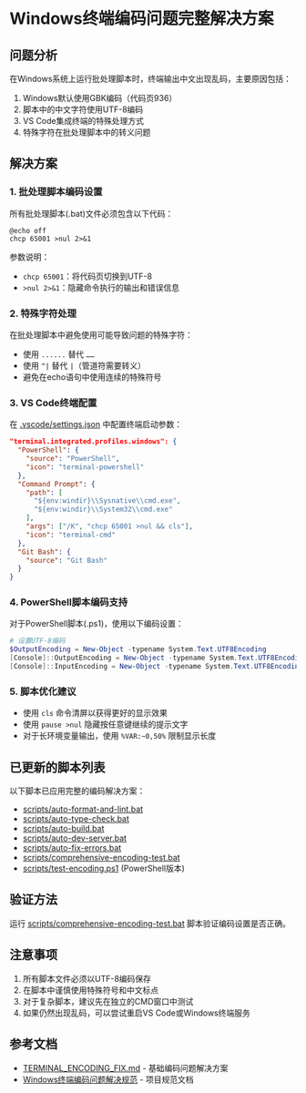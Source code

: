 # Windows终端编码问题完整解决方案

## 问题分析

在Windows系统上运行批处理脚本时，终端输出中文出现乱码，主要原因包括：
1. Windows默认使用GBK编码（代码页936）
2. 脚本中的中文字符使用UTF-8编码
3. VS Code集成终端的特殊处理方式
4. 特殊字符在批处理脚本中的转义问题

## 解决方案

### 1. 批处理脚本编码设置

所有批处理脚本(.bat)文件必须包含以下代码：
```batch
@echo off
chcp 65001 >nul 2>&1
```

参数说明：
- `chcp 65001`：将代码页切换到UTF-8
- `>nul 2>&1`：隐藏命令执行的输出和错误信息

### 2. 特殊字符处理

在批处理脚本中避免使用可能导致问题的特殊字符：
- 使用 `......` 替代 `……`
- 使用 `^|` 替代 `|`（管道符需要转义）
- 避免在echo语句中使用连续的特殊符号

### 3. VS Code终端配置

在 [.vscode/settings.json](file:///e:/YSY/UG/.vscode/settings.json) 中配置终端启动参数：
```json
"terminal.integrated.profiles.windows": {
  "PowerShell": {
    "source": "PowerShell",
    "icon": "terminal-powershell"
  },
  "Command Prompt": {
    "path": [
      "${env:windir}\\Sysnative\\cmd.exe",
      "${env:windir}\\System32\\cmd.exe"
    ],
    "args": ["/K", "chcp 65001 >nul && cls"],
    "icon": "terminal-cmd"
  },
  "Git Bash": {
    "source": "Git Bash"
  }
}
```

### 4. PowerShell脚本编码支持

对于PowerShell脚本(.ps1)，使用以下编码设置：
```powershell
# 设置UTF-8编码
$OutputEncoding = New-Object -typename System.Text.UTF8Encoding
[Console]::OutputEncoding = New-Object -typename System.Text.UTF8Encoding
[Console]::InputEncoding = New-Object -typename System.Text.UTF8Encoding
```

### 5. 脚本优化建议

- 使用 `cls` 命令清屏以获得更好的显示效果
- 使用 `pause >nul` 隐藏按任意键继续的提示文字
- 对于长环境变量输出，使用 `%VAR:~0,50%` 限制显示长度

## 已更新的脚本列表

以下脚本已应用完整的编码解决方案：
- [scripts/auto-format-and-lint.bat](file:///e:/YSY/UG/scripts/auto-format-and-lint.bat)
- [scripts/auto-type-check.bat](file:///e:/YSY/UG/scripts/auto-type-check.bat)
- [scripts/auto-build.bat](file:///e:/YSY/UG/scripts/auto-build.bat)
- [scripts/auto-dev-server.bat](file:///e:/YSY/UG/scripts/auto-dev-server.bat)
- [scripts/auto-fix-errors.bat](file:///e:/YSY/UG/scripts/auto-fix-errors.bat)
- [scripts/comprehensive-encoding-test.bat](file:///e:/YSY/UG/scripts/comprehensive-encoding-test.bat)
- [scripts/test-encoding.ps1](file:///e:/YSY/UG/scripts/test-encoding.ps1) (PowerShell版本)

## 验证方法

运行 [scripts/comprehensive-encoding-test.bat](file:///e:/YSY/UG/scripts/comprehensive-encoding-test.bat) 脚本验证编码设置是否正确。

## 注意事项

1. 所有脚本文件必须以UTF-8编码保存
2. 在脚本中谨慎使用特殊符号和中文标点
3. 对于复杂脚本，建议先在独立的CMD窗口中测试
4. 如果仍然出现乱码，可以尝试重启VS Code或Windows终端服务

## 参考文档

- [TERMINAL_ENCODING_FIX.md](file:///e:/YSY/UG/docs/TERMINAL_ENCODING_FIX.md) - 基础编码问题解决方案
- [Windows终端编码问题解决规范](file:///e:/YSY/UG/) - 项目规范文档
